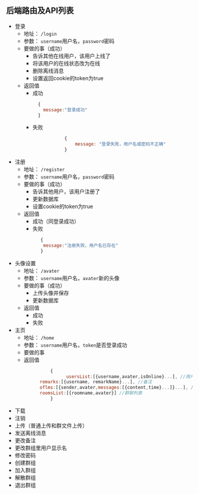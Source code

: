 ## 后端路由及API列表
- 登录
  - 地址： `/login`
  - 参数： `username`用户名，`password`密码
  - 要做的事（成功）
    - 告诉其他在线用户，该用户上线了
    - 将该用户的在线状态改为在线
    - 删除离线消息
    - 设置返回cookie的token为true
  - 返回值
    - 成功
        ```js
          {
          	message:"登录成功"
          }
        ```
    - 失败
        ```js
					{
						message: "登录失败，用户名或密码不正确"
					}
        ```
- 注册
  - 地址： `/register`
  - 参数： `username`用户名，`password`密码
  - 要做的事（成功）
    - 告诉其他用户，该用户注册了
    - 更新数据库
    - 设置cookie的token为true
  - 返回值
    - 成功（同登录成功）
    - 失败
        ```js
           {
           	message:"注册失败，用户名已存在"
           }
        ````
- 头像设置
  - 地址： `/avater`
  - 参数： `username`用户名，`avater`新的头像
  - 要做的事（成功）
    - 上传头像并保存
    - 更新数据库
  - 返回值
    - 成功
    - 失败
- 主页
  - 地址： `/home`
  - 参数： `username`用户名，`token`是否登录成功
  - 要做的事
  - 返回值
      ```js 
				{
					  usersList:[{username,avater,isOnline}...], //用户列表
          	remarks:[{username, remarkName}...], //备注
          	oflms:[{sender,avater,messages:[{content,time}...]}...], //离线消息  
          	roomsList:[{roomname,avater}] //群聊列表
				}
      ```
- 下载
- 注销
- 上传（普通上传和群文件上传）
- 发送离线消息
- 更改备注
- 更改群组里用户显示名
- 修改密码
- 创建群组
- 加入群组
- 解散群组
- 退出群组